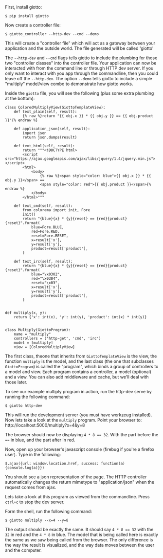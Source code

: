 First, install giotto:

    $ pip install giotto

Now create a controller file:

    $ giotto_controller --http-dev --cmd --demo

This will create a "controller file" which will act as a gateway between your
application and the outside world. The file generated will be called 'giotto'

The `--http-dev` and `--cmd` flags tells giotto to include the plumbing for those
two "controller classes" into the controller file. Your application can now be
interacted with from the command line or through HTTP dev server. If you only
want to interact with you app through the commandline, then you could leave off
the `--http-dev`. The option `--demo` tells giotto to include a simple "multiply"
model/view combo to demonstrate how giotto works.

Inside the `giotto` file, you will see the following (plus some extra plumbing 
at the bottom):

    class ColoredMultiplyView(GiottoTemplateView):
        def text_plain(self, result):
            {% raw %}return "{{ obj.x }} * {{ obj.y }} == {{ obj.product }}"{% endraw %}

        def application_json(self, result):
            import json
            return json.dumps(result)

        def text_html(self, result):
            return """<!DOCTYPE html>
            <script src="https://ajax.googleapis.com/ajax/libs/jquery/1.4/jquery.min.js"></script>
            <html>
                <body>
                    {% raw %}<span style="color: blue">{{ obj.x }} * {{ obj.y }}</span> == 
                    <span style="color: red">{{ obj.product }}</span>{% endraw %}
                </body>
            </html>"""

        def text_cmd(self, result):
            from colorama import init, Fore
            init()
            return "{blue}{x} * {y}{reset} == {red}{product}{reset}".format(
                blue=Fore.BLUE,
                red=Fore.RED,
                reset=Fore.RESET,
                x=result['x'],
                y=result['y'],
                product=result['product'],
            )

        def text_irc(self, result):
            return "{blue}{x} * {y}{reset} == {red}{product}{reset}".format(
                blue="\x0302",
                red="\x0304",
                reset="\x03",
                x=result['x'],
                y=result['y'],
                product=result['product'],
            )


    def multiply(x, y):
        return {'x': int(x), 'y': int(y), 'product': int(x) * int(y)}


    class Multiply(GiottoProgram):
        name = "multiply"
        controllers = ('http-get', 'cmd', 'irc')
        model = [multiply]
        view = [ColoredMultiplyView]


The first class, theone that inherits from `GiottoTemplateView` is the view,
the function `multiply` is the model, and the last class (the one that subclasses
`GiottoProgram`) is called the "program", which binds a group of controllers
to a model and view. Each program contains a controller, a model
(optional) and a view. You can also add middleware and cache, but we'll deal
with those later.

To see our example multiply program in action, run the http-dev serve by running
the following command:

    $ giotto http-dev

This will run the development server (you must have werkzeug installed). Now
lets take a look at the `multiply` program. Point your browser to:
http://localhost:5000/multiply?x=4&y=8

The browser should now be displaying `4 * 8 == 32`. With the part before the `==`
in blue, and the part after in red.

Now, open up your browser's javascript console (firebug if you're a firefox user).
Type in the following:

    $.ajax({url: window.location.href, success: function(a) {console.log(a)}})

You should see a json representation of the page. The HTTP controller automatically
changes the return mimetype to "application/json" when the request comes from
ajax.

Lets take a look at this program as viewed from the commandline. Press `ctrl+c`
to stop the dev server.

Form the shell, run the following command:

    $ giotto multiply --x=4 --y=8

The output should be exactly the same. It should say `4 * 8 == 32` with the `32`
in red and the `4 * 8` in blue. The model that is being called
here is exactly the same as we saw being called from the browser. The only
difference is the way the result is visualized, and the way data moves between the
user and the computer.

